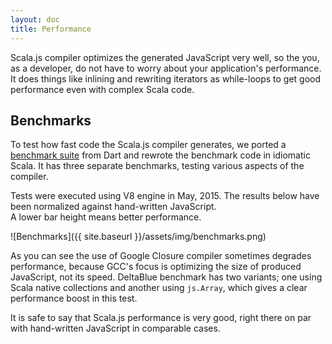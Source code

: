 ```yaml
---
layout: doc
title: Performance
---
```


Scala.js compiler optimizes the generated JavaScript very well, so the you, as a developer, do not have to worry about
your application's performance. It does things like inlining and rewriting iterators as while-loops to get good
performance even with complex Scala code.

## Benchmarks

To test how fast code the Scala.js compiler generates, we ported a [benchmark suite](https://github.com/sjrd/scalajs-benchmarks) 
from Dart and rewrote the benchmark code in idiomatic Scala. It has three separate benchmarks, testing various aspects
of the compiler.

Tests were executed using V8 engine in May, 2015. The results below have been normalized against hand-written JavaScript.  
A lower bar height means better performance. 

![Benchmarks]({{ site.baseurl }}/assets/img/benchmarks.png)

As you can see the use of Google Closure compiler sometimes degrades performance, because GCC's focus is optimizing
the size of produced JavaScript, not its speed. DeltaBlue benchmark has two variants; one using Scala native collections
and another using `js.Array`, which gives a clear performance boost in this test.

It is safe to say that Scala.js performance is very good, right there on par with hand-written JavaScript in comparable 
cases.